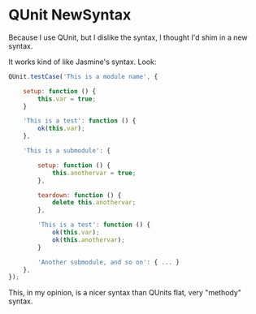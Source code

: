 QUnit NewSyntax
===============

Because I use QUnit, but I dislike the syntax, I thought I'd shim in a new syntax.

It works kind of like Jasmine's syntax. Look:

```javascript
QUnit.testCase('This is a module name', {

	setup: function () {
		this.var = true;
	}

	'This is a test': function () {
		ok(this.var);
	},

	'This is a submodule': {

		setup: function () {
			this.anothervar = true;
		},

        teardown: function () {
            delete this.anothervar;
        },

		'This is a test': function () {
			ok(this.var);
			ok(this.anothervar);
		}

        'Another submodule, and so on': { ... }
	},
});
```

This, in my opinion, is a nicer syntax than QUnits flat, very "methody" syntax.